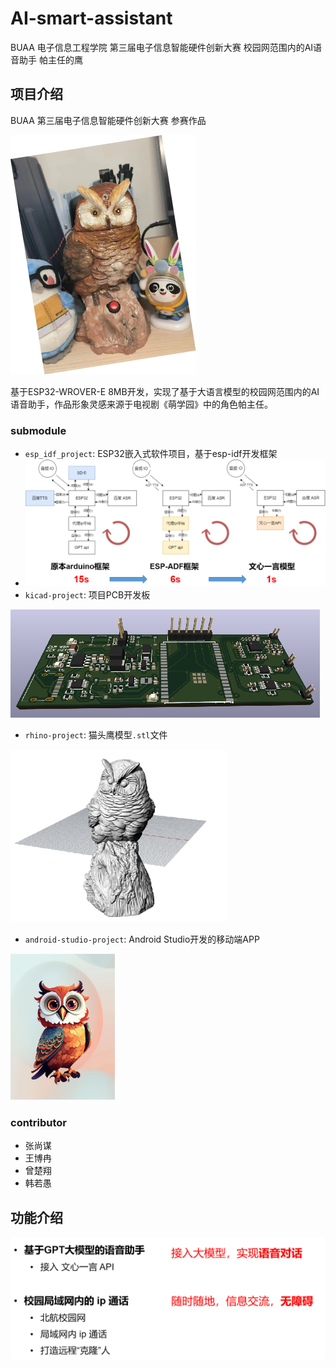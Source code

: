 # AI-smart-assistant
BUAA  电子信息工程学院  第三届电子信息智能硬件创新大赛  校园网范围内的AI语音助手  帕主任的鹰

## 项目介绍

BUAA  第三届电子信息智能硬件创新大赛 参赛作品

![image-20240502210049656](./README/image-20240502210049656.png)

基于ESP32-WROVER-E 8MB开发，实现了基于大语言模型的校园网范围内的AI语音助手，作品形象灵感来源于电视剧《萌学园》中的角色帕主任。

### submodule

* `esp_idf_project`: ESP32嵌入式软件项目，基于esp-idf开发框架
* <img src="./README/image-20240502210610323.png" alt="image-20240502210610323" style="zoom: 50%;" />
* `kicad-project`: 项目PCB开发板

![image-20240502210349401](./README/image-20240502210349401.png)

* `rhino-project`: 猫头鹰模型`.stl`文件

<img src="./README/image-20240502210415247.png" alt="image-20240502210415247" style="zoom:67%;" />

* `android-studio-project`: Android Studio开发的移动端APP

<img src="./README/image-20240502210434050.png" alt="image-20240502210434050" style="zoom:67%;" />

### contributor

* 张尚谋
* 王博冉
* 曾楚翔
* 韩若愚

## 功能介绍

![image-20240502210736016](./README/image-20240502210736016.png)
